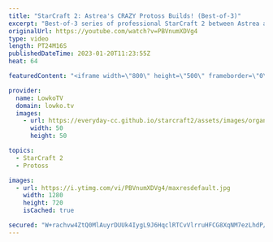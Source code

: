 ```yaml
---
title: "StarCraft 2: Astrea's CRAZY Protoss Builds! (Best-of-3)"
excerpt: "Best-of-3 series of professional StarCraft 2 between Astrea and Rattata. In this series Astrea decides to go for some crazy strategies, first with a strange wall off and later with an insanely early 3rd Nexus.  Support my work: https://patreon.com/lowkotv Lowko Merch: https://lowko.shop  My YouTube channels:"
originalUrl: https://youtube.com/watch?v=PBVnumXDVg4
type: video
length: PT24M16S
publishedDateTime: 2023-01-20T11:23:55Z
heat: 64

featuredContent: "<iframe width=\"800\" height=\"500\" frameborder=\"0\" src=\"https://www.youtube.com/embed/PBVnumXDVg4\" allow=\"accelerometer; autoplay; encrypted-media; gyroscope; picture-in-picture\" allowfullscreen></iframe>"

provider:
  name: LowkoTV
  domain: lowko.tv
  images:
    - url: https://everyday-cc.github.io/starcraft2/assets/images/organizations/lowko.tv-50x50.jpg
      width: 50
      height: 50

topics:
  - StarCraft 2
  - Protoss

images:
  - url: https://i.ytimg.com/vi/PBVnumXDVg4/maxresdefault.jpg
    width: 1280
    height: 720
    isCached: true

secured: "W+rachvw4ZtQ0MlAuyrDUUk4IygL9J6HqclRTCvVlrruHFCG8XqNM7ezLhdP/2bMtitxPosXcbUym062esfTsWUTgPODrMy/54lh50cyxr0Yi8QuoVrcMMHzgAXOjtg3BHXvk7YVGVn/ixFlHLUOTISqISgpaURuh9RaFPfPKYXRe+v2Zb1ChEBH2PWeq6OYXM1VnrvbE9WI8yIaRcVskdE7gXvQwbIgoYO5VpcdzlZzszNibdLKDO79Zjf9x2grFRE2qhgaSamOT2yfBBb0wGfD/VoMGyYTtsmF4ZiDoKDV0krgeRmv+KHcLcUWc/C0Kd1BWHXMekqGrzDGrn6KpUKmLKbHswPbz0gwBhhaXX9XWihwXeHTcw81GH5DwUtbfpqb2MY1qiWCkc9acKxvfv+xChMtZQ34+FDgCMFO0JE=;OfhGOvPS+GTJg83TkcrAKA=="
---
```


